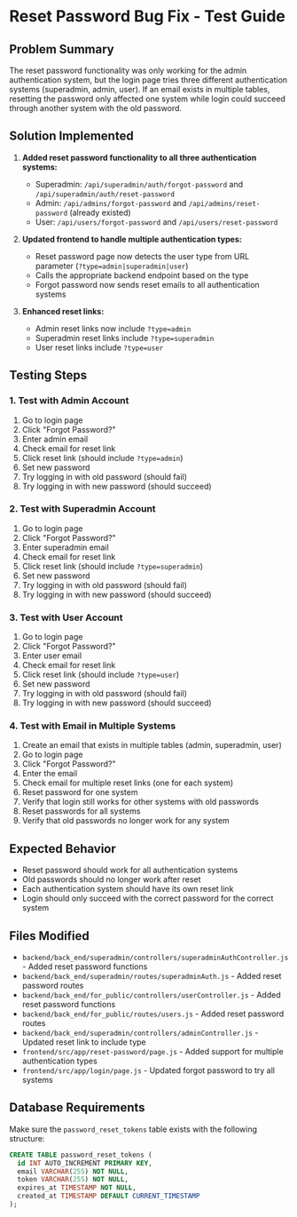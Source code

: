 # Reset Password Bug Fix - Test Guide

## Problem Summary
The reset password functionality was only working for the admin authentication system, but the login page tries three different authentication systems (superadmin, admin, user). If an email exists in multiple tables, resetting the password only affected one system while login could succeed through another system with the old password.

## Solution Implemented
1. **Added reset password functionality to all three authentication systems:**
   - Superadmin: `/api/superadmin/auth/forgot-password` and `/api/superadmin/auth/reset-password`
   - Admin: `/api/admins/forgot-password` and `/api/admins/reset-password` (already existed)
   - User: `/api/users/forgot-password` and `/api/users/reset-password`

2. **Updated frontend to handle multiple authentication types:**
   - Reset password page now detects the user type from URL parameter (`?type=admin|superadmin|user`)
   - Calls the appropriate backend endpoint based on the type
   - Forgot password now sends reset emails to all authentication systems

3. **Enhanced reset links:**
   - Admin reset links now include `?type=admin`
   - Superadmin reset links include `?type=superadmin`
   - User reset links include `?type=user`

## Testing Steps

### 1. Test with Admin Account
1. Go to login page
2. Click "Forgot Password?"
3. Enter admin email
4. Check email for reset link
5. Click reset link (should include `?type=admin`)
6. Set new password
7. Try logging in with old password (should fail)
8. Try logging in with new password (should succeed)

### 2. Test with Superadmin Account
1. Go to login page
2. Click "Forgot Password?"
3. Enter superadmin email
4. Check email for reset link
5. Click reset link (should include `?type=superadmin`)
6. Set new password
7. Try logging in with old password (should fail)
8. Try logging in with new password (should succeed)

### 3. Test with User Account
1. Go to login page
2. Click "Forgot Password?"
3. Enter user email
4. Check email for reset link
5. Click reset link (should include `?type=user`)
6. Set new password
7. Try logging in with old password (should fail)
8. Try logging in with new password (should succeed)

### 4. Test with Email in Multiple Systems
1. Create an email that exists in multiple tables (admin, superadmin, user)
2. Go to login page
3. Click "Forgot Password?"
4. Enter the email
5. Check email for multiple reset links (one for each system)
6. Reset password for one system
7. Verify that login still works for other systems with old passwords
8. Reset passwords for all systems
9. Verify that old passwords no longer work for any system

## Expected Behavior
- Reset password should work for all authentication systems
- Old passwords should no longer work after reset
- Each authentication system should have its own reset link
- Login should only succeed with the correct password for the correct system

## Files Modified
- `backend/back_end/superadmin/controllers/superadminAuthController.js` - Added reset password functions
- `backend/back_end/superadmin/routes/superadminAuth.js` - Added reset password routes
- `backend/back_end/for_public/controllers/userController.js` - Added reset password functions
- `backend/back_end/for_public/routes/users.js` - Added reset password routes
- `backend/back_end/superadmin/controllers/adminController.js` - Updated reset link to include type
- `frontend/src/app/reset-password/page.js` - Added support for multiple authentication types
- `frontend/src/app/login/page.js` - Updated forgot password to try all systems

## Database Requirements
Make sure the `password_reset_tokens` table exists with the following structure:
```sql
CREATE TABLE password_reset_tokens (
  id INT AUTO_INCREMENT PRIMARY KEY,
  email VARCHAR(255) NOT NULL,
  token VARCHAR(255) NOT NULL,
  expires_at TIMESTAMP NOT NULL,
  created_at TIMESTAMP DEFAULT CURRENT_TIMESTAMP
);
```
